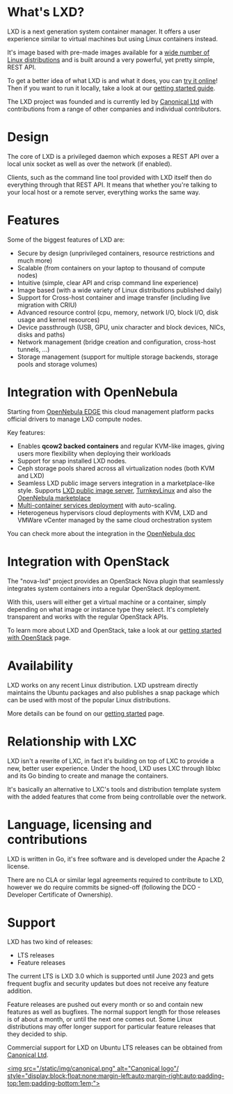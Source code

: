 

# What's LXD?
LXD is a next generation system container manager.
It offers a user experience similar to virtual machines but using Linux containers instead.

It's image based with pre-made images available for a [wide number of Linux distributions](https://images.linuxcontainers.org)
and is built around a very powerful, yet pretty simple, REST API.

To get a better idea of what LXD is and what it does, you can [try it online](/lxd/try-it/)!
Then if you want to run it locally, take a look at our [getting started guide](/lxd/getting-started-cli/).

The LXD project was founded and is currently led by [Canonical Ltd](https://www.canonical.com)
with contributions from a range of other companies and individual contributors.

# Design
The core of LXD is a privileged daemon which exposes a REST API over a local unix socket
as well as over the network (if enabled).

Clients, such as the command line tool provided with LXD itself then do everything through that REST API.
It means that whether you're talking to your local host or a remote server, everything works the same way.

# Features
Some of the biggest features of LXD are:

 * Secure by design (unprivileged containers, resource restrictions and much more)
 * Scalable (from containers on your laptop to thousand of compute nodes)
 * Intuitive (simple, clear API and crisp command line experience)
 * Image based (with a wide variety of Linux distributions published daily)
 * Support for Cross-host container and image transfer (including live migration with CRIU)
 * Advanced resource control (cpu, memory, network I/O, block I/O, disk usage and kernel resources)
 * Device passthrough (USB, GPU, unix character and block devices, NICs, disks and paths)
 * Network management (bridge creation and configuration, cross-host tunnels, ...)
 * Storage management (support for multiple storage backends, storage pools and storage volumes)

# Integration with OpenNebula
Starting from [OpenNebula EDGE](https://opennebula.org/get-your-hands-on-v-5-8-edge/) this cloud management platform packs official drivers to manage LXD compute nodes.

Key features:

* Enables **qcow2 backed containers** and regular KVM-like images, giving users more flexibility when deploying their workloads
* Support for snap installed LXD nodes.
* Ceph storage pools shared across all virtualization nodes (both KVM and LXD)
* Seamless LXD public image servers integration in a marketplace-like style. Supports [LXD public image server](https://images.linuxcontainers.org),  [TurnkeyLinux](https://www.turnkeylinux.org) and also the [OpenNebula marketplace](https://marketplace.opennebula.systems/appliance)
* [Multi-container services deployment](https://docs.opennebula.org/5.8/advanced_components/application_flow_and_auto-scaling/overview.html) with auto-scaling.
* Heterogeneus hypervisors cloud deployments with KVM, LXD and VMWare vCenter managed by the same cloud orchestration system

You can check more about the integration in the [OpenNebula doc](http://docs.opennebula.org/5.8/deployment/open_cloud_host_setup/lxd_driver.html)

# Integration with OpenStack
The "nova-lxd" project provides an OpenStack Nova plugin that seamlessly integrates
system containers into a regular OpenStack deployment.

With this, users will either get a virtual machine or a container, simply depending on what image or
instance type they select. It's completely transparent and works with the regular OpenStack APIs.

To learn more about LXD and OpenStack, take a look at our [getting started with OpenStack](/lxd/getting-started-openstack/) page.

# Availability
LXD works on any recent Linux distribution. LXD upstream directly maintains the Ubuntu packages
and also publishes a snap package which can be used with most of the popular Linux distributions.

More details can be found on our [getting started](/lxd/getting-started-cli/) page.

# Relationship with LXC
LXD isn't a rewrite of LXC, in fact it's building on top of LXC to provide a new,
better user experience. Under the hood, LXD uses LXC through liblxc and its Go binding
to create and manage the containers.

It's basically an alternative to LXC's tools and distribution template system
with the added features that come from being controllable over the network.

# Language, licensing and contributions
LXD is written in Go, it's free software and is developed under the Apache 2 license.

There are no CLA or similar legal agreements required to contribute to LXD,
however we do require commits be signed-off (following the DCO - Developer Certificate of Ownership).

# Support
LXD has two kind of releases:

 * LTS releases
 * Feature releases

The current LTS is LXD 3.0 which is supported until June 2023 and gets frequent bugfix and security updates
but does not receive any feature addition.

Feature releases are pushed out every month or so and contain new features as well as bugfixes.
The normal support length for those releases is of about a month, or until the next one comes out.
Some Linux distributions may offer longer support for particular feature releases that they decided to ship.

Commercial support for LXD on Ubuntu LTS releases can be obtained from [Canonical Ltd](http://www.canonical.com).

[<img src="/static/img/canonical.png" alt="Canonical logo"/ style="display:block;float:none;margin-left:auto;margin-right:auto;padding-top:1em;padding-bottom:1em;">](http://www.canonical.com)
